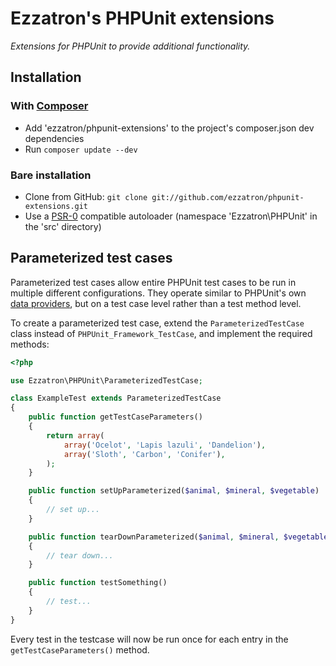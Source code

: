 # Ezzatron's PHPUnit extensions

*Extensions for PHPUnit to provide additional functionality.*

## Installation

### With [Composer](http://getcomposer.org/)

* Add 'ezzatron/phpunit-extensions' to the project's composer.json dev dependencies
* Run `composer update --dev`

### Bare installation

* Clone from GitHub: `git clone git://github.com/ezzatron/phpunit-extensions.git`
* Use a [PSR-0](https://github.com/php-fig/fig-standards/blob/master/accepted/PSR-0.md)
  compatible autoloader (namespace 'Ezzatron\PHPUnit' in the 'src' directory)

## Parameterized test cases

Parameterized test cases allow entire PHPUnit test cases to be run in multiple
different configurations. They operate similar to PHPUnit's own
[data providers](http://www.phpunit.de/manual/current/en/writing-tests-for-phpunit.html#writing-tests-for-phpunit.data-providers),
but on a test case level rather than a test method level.

To create a parameterized test case, extend the `ParameterizedTestCase` class
instead of `PHPUnit_Framework_TestCase`, and implement the required methods:

```php
<?php

use Ezzatron\PHPUnit\ParameterizedTestCase;

class ExampleTest extends ParameterizedTestCase
{
    public function getTestCaseParameters()
    {
        return array(
            array('Ocelot', 'Lapis lazuli', 'Dandelion'),
            array('Sloth', 'Carbon', 'Conifer'),
        );
    }

    public function setUpParameterized($animal, $mineral, $vegetable)
    {
        // set up...
    }

    public function tearDownParameterized($animal, $mineral, $vegetable)
    {
        // tear down...
    }

    public function testSomething()
    {
        // test...
    }
}
```

Every test in the testcase will now be run once for each entry in the
`getTestCaseParameters()` method.
